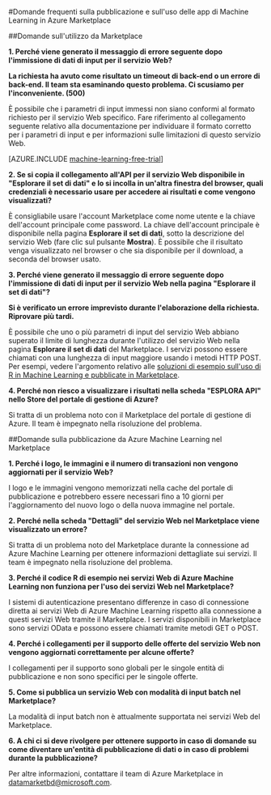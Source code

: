 <properties 
	pageTitle="Domande frequenti sulla pubblicazione e sull'uso delle app di Machine Learning in Azure Marketplace | Microsoft Azure" 
	description="Domande frequenti" 
	services="machine-learning" 
	documentationCenter="" 
	authors="LuisCabrer" 
	manager="paulettm" 
	editor="cgronlun"/>

<tags 
	ms.service="machine-learning" 
	ms.workload="data-services" 
	ms.tgt_pltfrm="na" 
	ms.devlang="na" 
	ms.topic="article" 
	ms.date="05/05/2015" 
	ms.author="luisca"/>

#Domande frequenti sulla pubblicazione e sull'uso delle app di Machine Learning in Azure Marketplace

##Domande sull'utilizzo da Marketplace


**1. Perché viene generato il messaggio di errore seguente dopo l'immissione di dati di input per il servizio Web?**

**La richiesta ha avuto come risultato un timeout di back-end o un errore di back-end. Il team sta esaminando questo problema. Ci scusiamo per l'inconveniente. (500)**

È possibile che i parametri di input immessi non siano conformi al formato richiesto per il servizio Web specifico. Fare riferimento al collegamento seguente relativo alla documentazione per individuare il formato corretto per i parametri di input e per informazioni sulle limitazioni di questo servizio Web.


[AZURE.INCLUDE [machine-learning-free-trial](../../includes/machine-learning-free-trial.md)]

**2. Se si copia il collegamento all'API per il servizio Web disponibile in "Esplorare il set di dati" e lo si incolla in un'altra finestra del browser, quali credenziali è necessario usare per accedere ai risultati e come vengono visualizzati?**

È consigliabile usare l'account Marketplace come nome utente e la chiave dell'account principale come password. La chiave dell'account principale è disponibile nella pagina **Esplorare il set di dati**, sotto la descrizione del servizio Web (fare clic sul pulsante **Mostra**). È possibile che il risultato venga visualizzato nel browser o che sia disponibile per il download, a seconda del browser usato.

**3. Perché viene generato il messaggio di errore seguente dopo l'immissione di dati di input per il servizio Web nella pagina "Esplorare il set di dati"?**

**Si è verificato un errore imprevisto durante l'elaborazione della richiesta. Riprovare più tardi.**

È possibile che uno o più parametri di input del servizio Web abbiano superato il limite di lunghezza durante l'utilizzo del servizio Web nella pagina **Esplorare il set di dati** del Marketplace. I servizi possono essere chiamati con una lunghezza di input maggiore usando i metodi HTTP POST. Per esempi, vedere l'argomento relativo alle [soluzioni di esempio sull'uso di R in Machine Learning e pubblicate in Marketplace](machine-learning-r-csharp-web-service-examples.md).

**4. Perché non riesco a visualizzare i risultati nella scheda "ESPLORA API" nello Store del portale di gestione di Azure?**

Si tratta di un problema noto con il Marketplace del portale di gestione di Azure. Il team è impegnato nella risoluzione del problema.


##Domande sulla pubblicazione da Azure Machine Learning nel Marketplace

**1. Perché i logo, le immagini e il numero di transazioni non vengono aggiornati per il servizio Web?**

I logo e le immagini vengono memorizzati nella cache del portale di pubblicazione e potrebbero essere necessari fino a 10 giorni per l'aggiornamento del nuovo logo o della nuova immagine nel portale.

**2. Perché nella scheda "Dettagli" del servizio Web nel Marketplace viene visualizzato un errore?**

Si tratta di un problema noto del Marketplace durante la connessione ad Azure Machine Learning per ottenere informazioni dettagliate sui servizi. Il team è impegnato nella risoluzione del problema.

**3. Perché il codice R di esempio nei servizi Web di Azure Machine Learning non funziona per l'uso dei servizi Web nel Marketplace?**

I sistemi di autenticazione presentano differenze in caso di connessione diretta ai servizi Web di Azure Machine Learning rispetto alla connessione a questi servizi Web tramite il Marketplace. I servizi disponibili in Marketplace sono servizi OData e possono essere chiamati tramite metodi GET o POST.

**4. Perché i collegamenti per il supporto delle offerte del servizio Web non vengono aggiornati correttamente per alcune offerte?**

I collegamenti per il supporto sono globali per le singole entità di pubblicazione e non sono specifici per le singole offerte.

**5. Come si pubblica un servizio Web con modalità di input batch nel Marketplace?**

La modalità di input batch non è attualmente supportata nei servizi Web del Marketplace.

**6. A chi ci si deve rivolgere per ottenere supporto in caso di domande su come diventare un'entità di pubblicazione di dati o in caso di problemi durante la pubblicazione?**

Per altre informazioni, contattare il team di Azure Marketplace in <datamarketbd@microsoft.com>.





 

<!---HONumber=August15_HO6-->